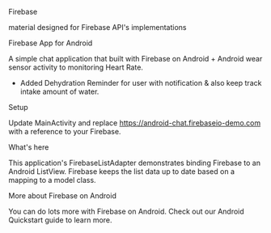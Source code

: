 Firebase

material designed for Firebase API's implementations

Firebase App for Android

A simple chat application that built with Firebase on Android + Android wear sensor activity to monitoring Heart Rate.
+ Added Dehydration Reminder for user with notification & also keep track intake amount of water.


Setup

Update MainActivity and replace https://android-chat.firebaseio-demo.com with a reference to your Firebase.

What's here

This application's FirebaseListAdapter demonstrates binding Firebase to an Android ListView. Firebase keeps the list data up to date based on a mapping to a model class.

More about Firebase on Android

You can do lots more with Firebase on Android. Check out our Android Quickstart guide to learn more.
